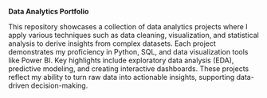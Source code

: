**Data Analytics Portfolio**

This repository showcases a collection of data analytics projects where I apply various techniques such as data cleaning, visualization, and statistical analysis to derive insights from complex datasets. Each project demonstrates my proficiency in Python, SQL, and data visualization tools like Power BI. Key highlights include exploratory data analysis (EDA), predictive modeling, and creating interactive dashboards. These projects reflect my ability to turn raw data into actionable insights, supporting data-driven decision-making.
